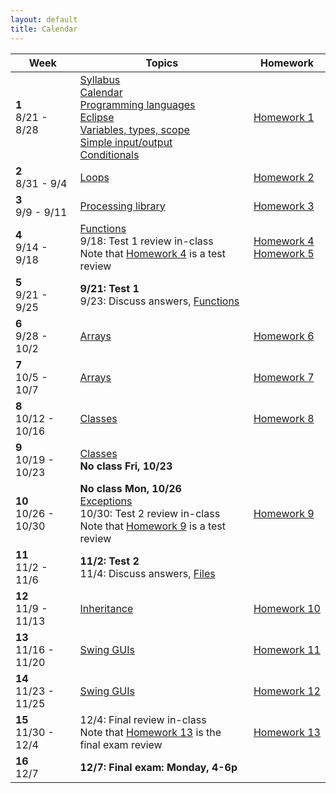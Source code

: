 ```yaml
---
layout: default
title: Calendar
---
```


<table>
  <thead>
    <tr>
      <th>Week</th>
      <th>Topics</th>
      <th>Homework</th>
    </tr>
  </thead>
  <tbody>
    <tr>
      <td><b>1</b><br/>8/21 - 8/28</td>
      <td>
        <a href="/lecture/syllabus.html">Syllabus</a>
        <br/>
        <a href="/lecture/calendar.html">Calendar</a>
        <br/>
        <a href="/lecture/proglang.html">Programming languages</a>
        <br/>
        <a href="/lecture/eclipse.html">Eclipse</a>
        <br/>
        <a href="/lecture/variables-types-scope.html">Variables, types, scope</a>
        <br/>
        <a href="/lecture/simple-io.html">Simple input/output</a>
        <br/>
        <a href="/lecture/conditionals.html">Conditionals</a>
      </td>
      <td><a href="/homework/homework-1.html">Homework&nbsp;1</a></td>
    </tr>
    <tr>
      <td><b>2</b><br/>8/31 - 9/4</td>
      <td>
        <a href="/lecture/loops.html">Loops</a>
      </td>
      <td><a href="/homework/homework-2.html">Homework&nbsp;2</a></td>
    </tr>
    <tr>
      <td><b>3</b><br/>9/9 - 9/11</td>
      <td>
        <a href="/lecture/processing-library.html">Processing library</a>
      </td>
      <td>
        <a href="/homework/homework-3.html">Homework&nbsp;3</a>
      </td>
    </tr>
    <tr>
      <td><b>4</b><br/>9/14 - 9/18</td>
      <td>
        <a href="/lecture/functions.html">Functions</a>
        <br/>
        9/18: Test 1 review in-class
        <br/>
        Note that <a href="/homework/homework-4.html">Homework&nbsp;4</a> is a test review
      </td>
      <td>
        <a href="/homework/homework-4.html">Homework&nbsp;4</a>
        <br/>
        <a href="/homework/homework-5.html">Homework&nbsp;5</a>
      </td>
    </tr>
    <tr>
      <td><b>5</b><br/>9/21 - 9/25</td>
      <td>
        <strong>9/21: Test 1</strong>
        <br/>
        9/23: Discuss answers, <a href="/lecture/functions.html">Functions</a>
      </td>
      <td>
      </td>
    </tr>
    <tr>
      <td><b>6</b><br/>9/28 - 10/2</td>
      <td>
        <a href="/lecture/arrays.html">Arrays</a>
      </td>
      <td>
        <a href="/homework/homework-6.html">Homework&nbsp;6</a>
      </td>
    </tr>
    <tr>
      <td><b>7</b><br/>10/5 - 10/7</td>
      <td>
        <a href="/lecture/arrays.html">Arrays</a>
      <td>
        <a href="/homework/homework-7.html">Homework&nbsp;7</a>
      </td>
    </tr>
    <tr>
      <td><b>8</b><br/>10/12 - 10/16</td>
      <td>
        <a href="/lecture/classes.html">Classes</a>
      </td>
      <td>
        <a href="/homework/homework-8.html">Homework&nbsp;8</a>
      </td>
    </tr>
    <tr>
      <td><b>9</b><br/>10/19 - 10/23</td>
      <td>
        <a href="/lecture/classes.html">Classes</a>
        <br/>
        <strong>No class Fri, 10/23</strong>
      </td>
      <td>
      </td>
    </tr>
    <tr>
      <td><b>10</b><br/>10/26 - 10/30</td>
      <td>
        <strong>No class Mon, 10/26</strong>
        <br/>
        <a href="/lecture/exceptions.html">Exceptions</a>
        <br/>
        10/30: Test 2 review in-class
        <br/>
        Note that <a href="/homework/homework-9.html">Homework&nbsp;9</a> is a test review
        <br/>
      </td>
      <td>
        <a href="/homework/homework-9.html">Homework&nbsp;9</a>
      </td>
    </tr>
    <tr>
      <td><b>11</b><br/>11/2 - 11/6</td>
      <td>
        <strong>11/2: Test 2</strong>
        <br/>
        11/4: Discuss answers, <a href="/lecture/files.html">Files</a>
      </td>
      <td>
      </td>
    </tr>
    <tr>
      <td><b>12</b><br/>11/9 - 11/13</td>
      <td>
        <a href="/lecture/inheritance.html">Inheritance</a>
      </td>
      <td>
        <a href="/homework/homework-10.html">Homework&nbsp;10</a>
      </td>
    </tr>
    <tr>
      <td><b>13</b><br/>11/16 - 11/20</td>
      <td>
        <a href="/lecture/swing">Swing GUIs</a>
      </td>
      <td>
        <a href="/homework/homework-11.html">Homework&nbsp;11</a>
      </td>
    </tr>
    <tr>
      <td><b>14</b><br/>11/23 - 11/25</td>
      <td>
        <a href="/lecture/swing">Swing GUIs</a>
      </td>
      <td>
        <a href="/homework/homework-12.html">Homework&nbsp;12</a>
      </td>
    </tr>
    <tr>
      <td><b>15</b><br/>11/30 - 12/4</td>
      <td>
        12/4: Final review in-class
        <br/>
        Note that <a href="/homework/homework-13.html">Homework&nbsp;13</a> is the final exam review
      </td>
      <td>
        <a href="/homework/homework-13.html">Homework&nbsp;13</a>
      </td>
    </tr>
    <tr>
      <td><b>16</b><br/>12/7</td>
      <td>
        <strong>12/7: Final exam: Monday, 4-6p</strong>
      </td>
      <td></td>
    </tr>
  </tbody>
</table>
